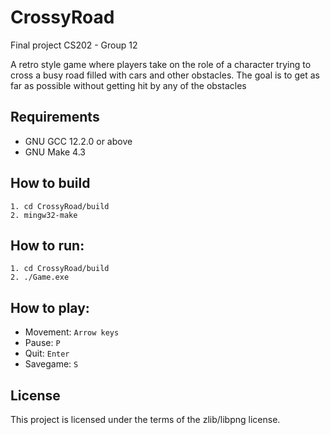 # CrossyRoad

Final project CS202 - Group 12

A retro style game where players take on the role of a character trying to cross a busy road filled with cars and other obstacles. The goal is to get as far as possible without getting hit by any of the obstacles  

## Requirements

- GNU GCC 12.2.0 or above
- GNU Make 4.3

## How to build

``` 
1. cd CrossyRoad/build
2. mingw32-make
```

## How to run:

``` 
1. cd CrossyRoad/build
2. ./Game.exe
```

## How to play:

- Movement: `Arrow keys`
- Pause: `P`
- Quit: `Enter`
- Savegame: `S`

## License

This project is licensed under the terms of the zlib/libpng license.
